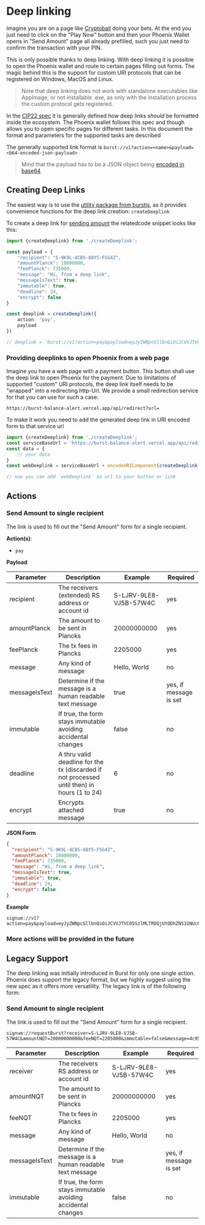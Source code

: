 # Deep linking

Imagine you are on a page like [Cryptoball](https://www.cryptoball.org/) doing your bets. At the end you just need to
click on the "Play Now" button and then your Phoenix Wallet opens in "Send Amount" page all already prefilled, such you
just need to confirm the transaction with your PIN.

This is only possible thanks to deep linking. With deep linking it is possible to open the Phoenix wallet and route to
certain pages filling out forms. The magic behind this is the support for custom URI protocols that can be registered on
Windows, MacOS and Linux.

> Note that deep linking does not work with standalone executables like AppImage, or not installable .exe, as only with the installation process the custom protocol gets registered.

In the [CIP22 spec](https://github.com/burst-apps-team/CIPs/blob/master/cip-0022.md) it is generally defined how deep
links _should_ be formatted inside the ecosystem. The Phoenix wallet follows this spec and though allows you to open
specific pages for different tasks. In this document the format and parameters for the supported tasks are described

The generally supported link format is `burst://v1?action=<name>&payload=<b64-encoded-json-payload>`

> Mind that the payload has to be a JSON object being [encoded in base64](https://www.base64encode.org/)


## Creating Deep Links

The easiest way is to use the [utility package from burstjs](https://www.npmjs.com/package/@signumjs/util), as it provides
convenience functions for the deep link creation: `createDeeplink`

To create a deep link for [sending amount](#send-amount-to-single-recipient) the relatedcode snippet looks like this:

```ts
import {createDeeplink} from './createDeeplink';

const payload = {
    "recipient": "S-9K9L-4CB5-88Y5-F5G4Z",
    "amountPlanck": 10000000,
    "feePlanck": 735000,
    "message": "Hi, from a deep link",
    "messageIsText": true,
    "immutable": true,
    "deadline": 24,
    "encrypt": false
}

const deeplink = createDeeplink({
    action: 'pay',
    payload
})

// deeplink = 'burst://v1?action=pay&payload=eyJyZWNpcGllbnQiOiJCVVJTVC05SzlMLTRDQjUtODhZNS1GNUc0WiIsImFtb3VudFBsYW5jayI6MTAwMDAwMDAsImZlZVBsYW5jayI6NzM1MDAwLCJtZXNzYWdlIjoiSGksIGZyb20gYSBkZWVwIGxpbmsiLCJtZXNzYWdlSXNUZXh0Ijp0cnVlLCJpbW11dGFibGUiOnRydWUsImRlYWRsaW5lIjoyNCwiZW5jcnlwdCI6ZmFsc2V9' 
```

### Providing deeplinks to open Phoenix from a web page

Imagine you have a web page with a payment button. This button shall use the deep link to open Phoenix for the payment.
Due to limitations of supported "custom" URI protocols, the deep link itself needs to be "wrapped" into a redirecting http-Url.
We provide a small redirection service for that you can use for such a case:

`https://burst-balance-alert.vercel.app/api/redirect?url=`

To make it work you need to add the generated deep link in URI encoded form to that service url

```ts
import {createDeeplink} from './createDeeplink';
const serviceBaseUrl = 'https://burst-balance-alert.vercel.app/api/redirect?url='
const data = {
    // your data
}
const webDeeplink = serviceBaseUrl + encodeURIComponent(createDeeplink(data))

// now you can add `webDeeplink` as url to your button or link
```

## Actions

### Send Amount to single recipient

The link is used to fill out the "Send Amount" form for a single recipient.

__Action(s)__:

- `pay`

__Payload__

| Parameter  | Description  | Example | Required |
|---|---|---|---|
| recipient | The receivers (extended) RS address or account id  | S-LJRV-9LE8-VJ5B-57W4C | yes |
| amountPlanck | The amount to be sent in Plancks  | 20000000000 | yes |
| feePlanck  | The tx fees in Plancks  | 2205000 | yes |
| message | Any kind of message  |  Hello, World  | no |
| messageIsText | Determine if the message is a human readable text message  |  true  | yes, if message is set |
| immutable | If true, the form stays immutable avoiding accidental changes  |  false  | no |
| deadline | A thru valid deadline for the tx (discarded if not processed until then) in hours (1 to 24)  |  6  | no |
| encrypt | Encrypts attached message|  true  | no |


__JSON Form__
```json
{
  "recipient": "S-9K9L-4CB5-88Y5-F5G4Z",
  "amountPlanck": 10000000,
  "feePlanck": 735000,
  "message": "Hi, from a deep link",
  "messageIsText": true,
  "immutable": true,
  "deadline": 24,
  "encrypt": false
}
```

__Example__

```
signum://v1?action=pay&payload=eyJyZWNpcGllbnQiOiJCVVJTVC05SzlMLTRDQjUtODhZNS1GNUc0WiIsImFtb3VudFBsYW5jayI6MTAwMDAwMDAsImZlZVBsYW5jayI6NzM1MDAwLCJtZXNzYWdlIjoiSGksIGZyb20gYSBkZWVwIGxpbmsiLCJtZXNzYWdlSXNUZXh0Ijp0cnVlLCJpbW11dGFibGUiOnRydWUsImRlYWRsaW5lIjoyNH0K
```

### More actions will be provided in the future

## Legacy Support

The deep linking was initially introduced in Burst for only one single action. Phoenix does support the legacy format,
but we highly suggest using the new spec as it offers more versatility. The legacy link is of the following form:

### Send Amount to single recipient

The link is used to fill out the "Send Amount" form for a single recipient.

```
signum://requestBurst?receiver=S-LJRV-9LE8-VJ5B-57W4C&amountNQT=20000000000&feeNQT=2205000&immutable=false&message=4c956fdb7701&messageIsText=false
```

| Parameter  | Description  | Example | Required |
|---|---|---|---|
| receiver | The receivers RS address or account id  | S-LJRV-9LE8-VJ5B-57W4C | yes |
| amountNQT | The amount to be sent in Plancks  | 20000000000 | yes |
| feeNQT  | The tx fees in Plancks  | 2205000 | yes |
| message | Any kind of message  |  Hello, World  | no |
| messageIsText | Determine if the message is a human readable text message  |  true  | yes, if message is set |
| immutable | If true, the form stays immutable avoiding accidental changes  |  false  | no |



